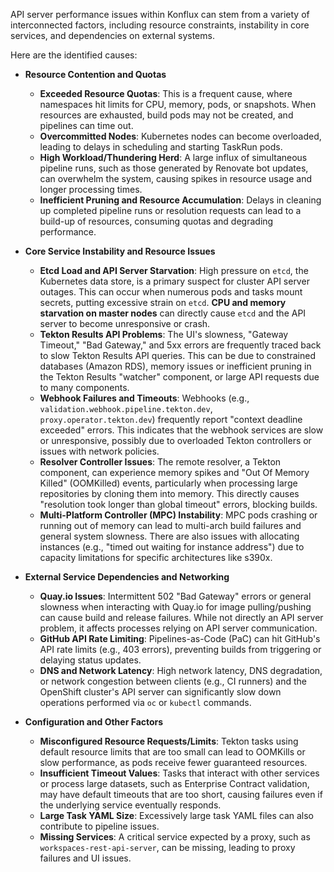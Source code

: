 API server performance issues within Konflux can stem from a variety of interconnected factors, including resource constraints, instability in core services, and dependencies on external systems.

Here are the identified causes:

*   **Resource Contention and Quotas**
    *   **Exceeded Resource Quotas**: This is a frequent cause, where namespaces hit limits for CPU, memory, pods, or snapshots. When resources are exhausted, build pods may not be created, and pipelines can time out.
    *   **Overcommitted Nodes**: Kubernetes nodes can become overloaded, leading to delays in scheduling and starting TaskRun pods.
    *   **High Workload/Thundering Herd**: A large influx of simultaneous pipeline runs, such as those generated by Renovate bot updates, can overwhelm the system, causing spikes in resource usage and longer processing times.
    *   **Inefficient Pruning and Resource Accumulation**: Delays in cleaning up completed pipeline runs or resolution requests can lead to a build-up of resources, consuming quotas and degrading performance.

*   **Core Service Instability and Resource Issues**
    *   **Etcd Load and API Server Starvation**: High pressure on `etcd`, the Kubernetes data store, is a primary suspect for cluster API server outages. This can occur when numerous pods and tasks mount secrets, putting excessive strain on `etcd`. **CPU and memory starvation on master nodes** can directly cause `etcd` and the API server to become unresponsive or crash.
    *   **Tekton Results API Problems**: The UI's slowness, "Gateway Timeout," "Bad Gateway," and 5xx errors are frequently traced back to slow Tekton Results API queries. This can be due to constrained databases (Amazon RDS), memory issues or inefficient pruning in the Tekton Results "watcher" component, or large API requests due to many components.
    *   **Webhook Failures and Timeouts**: Webhooks (e.g., `validation.webhook.pipeline.tekton.dev`, `proxy.operator.tekton.dev`) frequently report "context deadline exceeded" errors. This indicates that the webhook services are slow or unresponsive, possibly due to overloaded Tekton controllers or issues with network policies.
    *   **Resolver Controller Issues**: The remote resolver, a Tekton component, can experience memory spikes and "Out Of Memory Killed" (OOMKilled) events, particularly when processing large repositories by cloning them into memory. This directly causes "resolution took longer than global timeout" errors, blocking builds.
    *   **Multi-Platform Controller (MPC) Instability**: MPC pods crashing or running out of memory can lead to multi-arch build failures and general system slowness. There are also issues with allocating instances (e.g., "timed out waiting for instance address") due to capacity limitations for specific architectures like s390x.

*   **External Service Dependencies and Networking**
    *   **Quay.io Issues**: Intermittent 502 "Bad Gateway" errors or general slowness when interacting with Quay.io for image pulling/pushing can cause build and release failures. While not directly an API server problem, it affects processes relying on API server communication.
    *   **GitHub API Rate Limiting**: Pipelines-as-Code (PaC) can hit GitHub's API rate limits (e.g., 403 errors), preventing builds from triggering or delaying status updates.
    *   **DNS and Network Latency**: High network latency, DNS degradation, or network congestion between clients (e.g., CI runners) and the OpenShift cluster's API server can significantly slow down operations performed via `oc` or `kubectl` commands.

*   **Configuration and Other Factors**
    *   **Misconfigured Resource Requests/Limits**: Tekton tasks using default resource limits that are too small can lead to OOMKills or slow performance, as pods receive fewer guaranteed resources.
    *   **Insufficient Timeout Values**: Tasks that interact with other services or process large datasets, such as Enterprise Contract validation, may have default timeouts that are too short, causing failures even if the underlying service eventually responds.
    *   **Large Task YAML Size**: Excessively large task YAML files can also contribute to pipeline issues.
    *   **Missing Services**: A critical service expected by a proxy, such as `workspaces-rest-api-server`, can be missing, leading to proxy failures and UI issues.